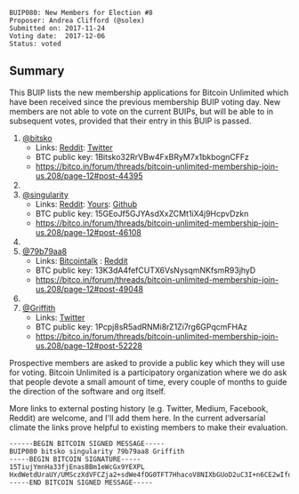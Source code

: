     BUIP080: New Members for Election #8
    Proposer: Andrea Clifford (@solex)
    Submitted on: 2017-11-24
    Voting date:  2017-12-06
    Status: voted

Summary
-------

This BUIP lists the new membership applications for Bitcoin Unlimited
which have been received since the previous membership BUIP voting day.
New members are not able to vote on the current BUIPs, but will be able
to in subsequent votes, provided that their entry in this BUIP is
passed.

1.  [@bitsko](https://bitco.in/forum/members/78/ "wikilink")
    -   Links: [Reddit](http://www.reddit.com/u/bitsko "wikilink"):
        [Twitter](http://twitter.com/bitsko_xt "wikilink")
    -   BTC public key: 1Bitsko32RrVBw4FxBRyM7x1bkbognCFFz
    -   <https://bitco.in/forum/threads/bitcoin-unlimited-membership-join-us.208/page-12#post-44395>
2.  
3.  [@singularity](https://bitco.in/forum/members/1529/ "wikilink")
    -   Links:
        [Reddit](http://www.reddit.com/u/singularity87 "wikilink"):
        [Yours](https://www.yours.org/user/singularity "wikilink"):
        [Github](https://github.com/singularity87/BFP/blob/Updates/README.md "wikilink")
    -   BTC public key: 15GEoJf5GJYAsdXxZCMt1iX4j9HcpvDzkn
    -   <https://bitco.in/forum/threads/bitcoin-unlimited-membership-join-us.208/page-12#post-46108>
4.  
5.  [@79b79aa8](https://bitco.in/forum/members/174/ "wikilink")
    -   Links:
        [Bitcointalk](https://bitcointalk.org/index.php?action=profile;u=364161 "wikilink")
        : [Reddit](http://www.reddit.com/u/DQX4joybN1y8s "wikilink")
    -   BTC public key: 13K3dA4fefCUTX6VsNysqmNKfsmR93jhyD
    -   <https://bitco.in/forum/threads/bitcoin-unlimited-membership-join-us.208/page-12#post-49048>
6.  
7.  [@Griffith](https://bitco.in/forum/members/2854/ "wikilink")
    -   Links:
        [Twitter](http://%20https//twitter.com/CU_Griffith "wikilink")
    -   BTC public key: 1Pcpj8sR5adRNMi8rZ1Zi7rg6GPqcmFHAz
    -   <https://bitco.in/forum/threads/bitcoin-unlimited-membership-join-us.208/page-12#post-52228>

Prospective members are asked to provide a public key which they will
use for voting. Bitcoin Unlimited is a participatory organization where
we do ask that people devote a small amount of time, every couple of
months to guide the direction of the software and org itself.

More links to external posting history (e.g. Twitter, Medium, Facebook,
Reddit) are welcome, and I'll add them here. In the current adversarial
climate the links prove helpful to existing members to make their
evaluation.

    ------BEGIN BITCOIN SIGNED MESSAGE-----
    BUIP080 bitsko singularity 79b79aa8 Griffith
    -----BEGIN BITCOIN SIGNATURE-----
    15TiujYmnHa33fjEnasBBm1eWcGx9YEXPL
    HxdWetdUraUY/UMSczXdVFCZja2+sdWe4fOG0TFT7HhacoV8NIXbGUoD2uC3I+n6CE2wIfqCfUV5bteuwa7I6R4=
    -----END BITCOIN SIGNED MESSAGE-----
